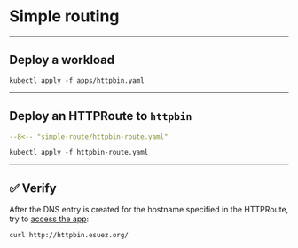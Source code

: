 # Simple routing

---

## Deploy a workload

```shell
kubectl apply -f apps/httpbin.yaml
```

---

## Deploy an HTTPRoute to `httpbin`

```yaml linenums="1"
--8<-- "simple-route/httpbin-route.yaml"
```

```shell
kubectl apply -f httpbin-route.yaml
```

---

## :white_check_mark: Verify

After the DNS entry is created for the hostname specified in the HTTPRoute, try to [access the app](http://httpbin.esuez.org/):

```shell
curl http://httpbin.esuez.org/
```

